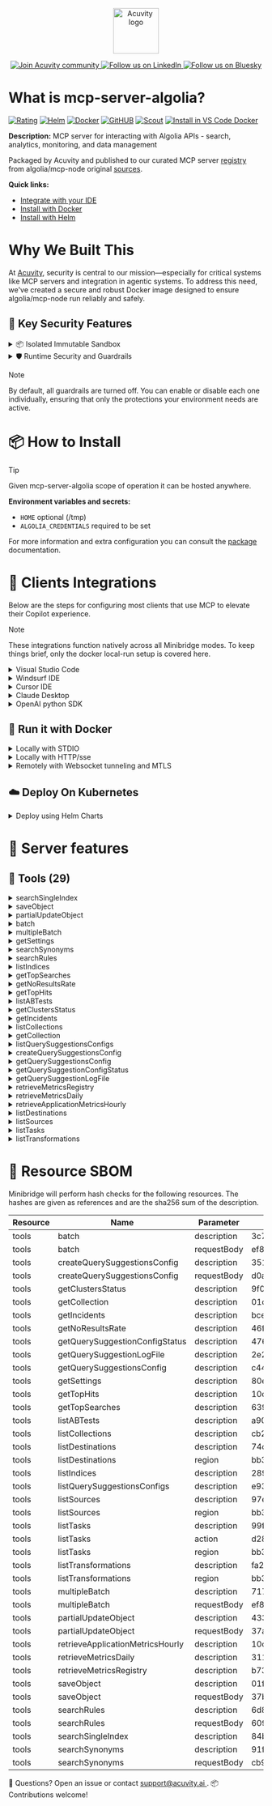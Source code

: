 <p align="center">
  <a href="https://acuvity.ai">
    <picture>
      <img src="https://mma.prnewswire.com/media/2544052/Acuvity__Logo.jpg" height="90" alt="Acuvity logo"/>
    </picture>
  </a>
</p>
<p align="center">
  <a href="https://discord.gg/BkU7fBkrNk">
    <img src="https://img.shields.io/badge/Acuvity-Join-7289DA?logo=discord&logoColor=fff" alt="Join Acuvity community" />
  </a>
<a href="https://www.linkedin.com/company/acuvity/">
    <img src="https://img.shields.io/badge/LinkedIn-Follow-7289DA" alt="Follow us on LinkedIn" />
  </a>
<a href="https://bsky.app/profile/acuvity.bsky.social">
    <img src="https://img.shields.io/badge/Bluesky-Follow-7289DA"?logo=bluesky&logoColor=fff" alt="Follow us on Bluesky" />
  </a>
</p>


# What is mcp-server-algolia?
[![Rating](https://img.shields.io/badge/C-3775A9?label=Rating)](https://docs.anthropic.com/en/docs/build-with-claude/tool-use/implement-tool-use#best-practices-for-tool-definitions)
[![Helm](https://img.shields.io/badge/1.0.0-3775A9?logo=helm&label=Charts&logoColor=fff)](https://hub.docker.com/r/acuvity/mcp-server-algolia/tags/)
[![Docker](https://img.shields.io/docker/image-size/acuvity/mcp-server-algolia/v0.0.8?logo=docker&logoColor=fff&label=v0.0.8)](https://hub.docker.com/r/acuvity/mcp-server-algolia)
[![GitHUB](https://img.shields.io/badge/v0.0.8-3775A9?logo=github&logoColor=fff&label=algolia/mcp-node)](https://github.com/algolia/mcp-node)
[![Scout](https://img.shields.io/badge/Active-3775A9?logo=docker&logoColor=fff&label=Scout)](https://hub.docker.com/r/acuvity/mcp-server-algolia/)
[![Install in VS Code Docker](https://img.shields.io/badge/VS_Code-One_click_install-0078d7?logo=githubcopilot)](https://insiders.vscode.dev/redirect/mcp/install?name=mcp-server-algolia&config=%7B%22args%22%3A%5B%22run%22%2C%22-i%22%2C%22--rm%22%2C%22--read-only%22%2C%22--tmpfs%22%2C%22%2Ftmp%3Arw%2Cnosuid%2Cnodev%22%2C%22-e%22%2C%22ALGOLIA_CREDENTIALS%22%2C%22docker.io%2Facuvity%2Fmcp-server-algolia%3Av0.0.8%22%5D%2C%22command%22%3A%22docker%22%7D)

**Description:** MCP server for interacting with Algolia APIs - search, analytics, monitoring, and data management

Packaged by Acuvity and published to our curated MCP server [registry](https://mcp.acuvity.ai) from algolia/mcp-node original [sources](https://github.com/algolia/mcp-node).

**Quick links:**

- [Integrate with your IDE](https://github.com/acuvity/mcp-servers-registry/blob/main/mcp-server-algolia/docker/README.md#-clients-integrations)
- [Install with Docker](https://github.com/acuvity/mcp-servers-registry/tree/main/mcp-server-algolia/docker/README.md#-run-it-with-docker)
- [Install with Helm](https://github.com/acuvity/mcp-servers-registry/tree/main/mcp-server-algolia/charts/mcp-server-algolia/README.md#how-to-install)

# Why We Built This

At [Acuvity](https://acuvity.ai), security is central to our mission—especially for critical systems like MCP servers and integration in agentic systems.
To address this need, we've created a secure and robust Docker image designed to ensure algolia/mcp-node run reliably and safely.

## 🔐 Key Security Features

<details>
<summary>📦 Isolated Immutable Sandbox </summary>

- **Isolated Execution**: All tools run within secure, containerized sandboxes to enforce process isolation and prevent lateral movement.
- **Non-root by Default**: Enforces least-privilege principles, minimizing the impact of potential security breaches.
- **Read-only Filesystem**: Ensures runtime immutability, preventing unauthorized modification.
- **Version Pinning**: Guarantees consistency and reproducibility across deployments by locking tool and dependency versions.
- **CVE Scanning**: Continuously scans images for known vulnerabilities using [Docker Scout](https://docs.docker.com/scout/) to support proactive mitigation.
- **SBOM & Provenance**: Delivers full supply chain transparency by embedding metadata and traceable build information."
</details>

<details>
<summary>🛡️ Runtime Security and Guardrails</summary>

**Minibridge Integration**: [Minibridge](https://github.com/acuvity/minibridge) establishes secure Agent-to-MCP connectivity, supports Rego/HTTP-based policy enforcement 🕵️, and simplifies orchestration.

The [ARC](https://github.com/acuvity/mcp-servers-registry/tree/main) container includes a [built-in Rego policy](https://github.com/acuvity/mcp-servers-registry/tree/main/mcp-server-algolia/docker/policy.rego) that enables a set of runtime "guardrails"" to help enforce security, privacy, and correct usage of your services. Below is an overview of each guardrail provided.

### 🔒 Resource Integrity

**Mitigates MCP Rug Pull Attacks**

* **Goal:** Protect users from malicious tool description changes after initial approval, preventing post-installation manipulation or deception.
* **Mechanism:** Locks tool descriptions upon client approval and verifies their integrity before execution. Any modification to the description triggers a security violation, blocking unauthorized changes from server-side updates.

### 🛡️ Guardrails

#### Covert Instruction Detection

Monitors incoming requests for hidden or obfuscated directives that could alter policy behavior.

* **Goal:** Stop attackers from slipping unnoticed commands or payloads into otherwise harmless data.
* **Mechanism:** Applies a library of regex patterns and binary‐encoding checks to the full request body. If any pattern matches a known covert channel (e.g., steganographic markers, hidden HTML tags, escape-sequence tricks), the request is rejected.

#### Sensitive Pattern Detection

Block user-defined sensitive data patterns (credential paths, filesystem references).

* **Goal:** Block accidental or malicious inclusion of sensitive information that violates data-handling rules.
* **Mechanism:** Runs a curated set of regexes against all payloads and tool descriptions—matching patterns such as `.env` files, RSA key paths, directory traversal sequences.

#### Shadowing Pattern Detection

Detects and blocks "shadowing" attacks, where a malicious MCP server sneaks hidden directives into its own tool descriptions to hijack or override the behavior of other, trusted tools.

* **Goal:** Stop a rogue server from poisoning the agent’s logic by embedding instructions that alter how a different server’s tools operate (e.g., forcing all emails to go to an attacker’s address even when the user calls a separate `send_email` tool).
* **Mechanism:** During policy load, each tool description is scanned for cross‐tool override patterns—such as `<IMPORTANT>` sections referencing other tool names, hidden side‐effects, or directives that apply to a different server’s API. Any description that attempts to shadow or extend instructions for a tool outside its own namespace triggers a policy violation and is rejected.

#### Schema Misuse Prevention

Enforces strict adherence to MCP input schemas.

* **Goal:** Prevent malformed or unexpected fields from bypassing validations, causing runtime errors, or enabling injections.
* **Mechanism:** Compares each incoming JSON object against the declared schema (required properties, allowed keys, types). Any extra, missing, or mistyped field triggers an immediate policy violation.

#### Cross-Origin Tool Access

Controls whether tools may invoke tools or services from external origins.

* **Goal:** Prevent untrusted or out-of-scope services from being called.
* **Mechanism:** Examines tool invocation requests and outgoing calls, verifying each target against an allowlist of approved domains or service names. Calls to any non-approved origin are blocked.

#### Secrets Redaction

Automatically masks sensitive values so they never appear in logs or responses.

* **Goal:** Ensure that API keys, tokens, passwords, and other credentials cannot leak in plaintext.
* **Mechanism:** Scans every text output for known secret formats (e.g., AWS keys, GitHub PATs, JWTs). Matches are replaced with `[REDACTED]` before the response is sent or recorded.

These controls ensure robust runtime integrity, prevent unauthorized behavior, and provide a foundation for secure-by-design system operations.

### Enable guardrails

To activate guardrails in your Docker containers, define the `GUARDRAILS` environment variable with the protections you need.

| Guardrail                        | Summary                                                                 |
|----------------------------------|-------------------------------------------------------------------------|
| `covert-instruction-detection`   | Detects hidden or obfuscated directives in requests.                    |
| `sensitive-pattern-detection`    | Flags patterns suggesting sensitive data or filesystem exposure.        |
| `shadowing-pattern-detection`    | Identifies tool descriptions that override or influence others.         |
| `schema-misuse-prevention`       | Enforces strict schema compliance on input data.                        |
| `cross-origin-tool-access`       | Controls calls to external services or APIs.                            |
| `secrets-redaction`              | Prevents exposure of credentials or sensitive values.                   |

Example: add `-e GUARDRAILS="secrets-redaction sensitive-pattern-detection"` to enable those guardrails.

## 🔒 Basic Authentication via Shared Secret

Provides a lightweight auth layer using a single shared token.

* **Mechanism:** Expects clients to send an `Authorization` header with the predefined secret.
* **Use Case:** Quickly lock down your endpoint in development or simple internal deployments—no complex OAuth/OIDC setup required.

To turn on Basic Authentication, define `BASIC_AUTH_SECRET` environment variable with a shared secret.

Example: add `-e BASIC_AUTH_SECRET="supersecret"` to enable the basic authentication.

> While basic auth will protect against unauthorized access, you should use it only in controlled environment,
> rotate credentials frequently and **always** use TLS.

</details>

> [!NOTE]
> By default, all guardrails are turned off. You can enable or disable each one individually, ensuring that only the protections your environment needs are active.


# 📦 How to Install


> [!TIP]
> Given mcp-server-algolia scope of operation it can be hosted anywhere.

**Environment variables and secrets:**
  - `HOME` optional (/tmp)
  - `ALGOLIA_CREDENTIALS` required to be set

For more information and extra configuration you can consult the [package](https://github.com/algolia/mcp-node) documentation.

# 🧰 Clients Integrations

Below are the steps for configuring most clients that use MCP to elevate their Copilot experience.

> [!NOTE]
> These integrations function natively across all Minibridge modes.
> To keep things brief, only the docker local-run setup is covered here.

<details>
<summary>Visual Studio Code</summary>

To get started immediately, you can use the "one-click" link below:

[![Install in VS Code Docker](https://img.shields.io/badge/VS_Code-One_click_install-0078d7?logo=githubcopilot)](https://insiders.vscode.dev/redirect/mcp/install?name=mcp-server-algolia&config=%7B%22args%22%3A%5B%22run%22%2C%22-i%22%2C%22--rm%22%2C%22--read-only%22%2C%22--tmpfs%22%2C%22%2Ftmp%3Arw%2Cnosuid%2Cnodev%22%2C%22-e%22%2C%22ALGOLIA_CREDENTIALS%22%2C%22docker.io%2Facuvity%2Fmcp-server-algolia%3Av0.0.8%22%5D%2C%22command%22%3A%22docker%22%7D)

## Global scope

Press `ctrl + shift + p` and type `Preferences: Open User Settings JSON` to add the following section:

```json
{
  "mcp": {
    "servers": {
      "acuvity-mcp-server-algolia": {
        "env": {
          "ALGOLIA_CREDENTIALS": "TO_BE_SET"
        },
        "command": "docker",
        "args": [
          "run",
          "-i",
          "--rm",
          "--read-only",
          "--tmpfs",
          "/tmp:rw,nosuid,nodev",
          "-e",
          "ALGOLIA_CREDENTIALS",
          "docker.io/acuvity/mcp-server-algolia:v0.0.8"
        ]
      }
    }
  }
}
```

## Workspace scope

In your workspace create a file called `.vscode/mcp.json` and add the following section:

```json
{
  "servers": {
    "acuvity-mcp-server-algolia": {
      "env": {
        "ALGOLIA_CREDENTIALS": "TO_BE_SET"
      },
      "command": "docker",
      "args": [
        "run",
        "-i",
        "--rm",
        "--read-only",
        "--tmpfs",
        "/tmp:rw,nosuid,nodev",
        "-e",
        "ALGOLIA_CREDENTIALS",
        "docker.io/acuvity/mcp-server-algolia:v0.0.8"
      ]
    }
  }
}
```

> To pass secrets you should use the `promptString` input type described in the [Visual Studio Code documentation](https://code.visualstudio.com/docs/copilot/chat/mcp-servers).

</details>

<details>
<summary>Windsurf IDE</summary>

In `~/.codeium/windsurf/mcp_config.json` add the following section:

```json
{
  "mcpServers": {
    "acuvity-mcp-server-algolia": {
      "env": {
        "ALGOLIA_CREDENTIALS": "TO_BE_SET"
      },
      "command": "docker",
      "args": [
        "run",
        "-i",
        "--rm",
        "--read-only",
        "--tmpfs",
        "/tmp:rw,nosuid,nodev",
        "-e",
        "ALGOLIA_CREDENTIALS",
        "docker.io/acuvity/mcp-server-algolia:v0.0.8"
      ]
    }
  }
}
```

See [Windsurf documentation](https://docs.windsurf.com/windsurf/mcp) for more info.

</details>

<details>
<summary>Cursor IDE</summary>

Add the following JSON block to your mcp configuration file:
- `~/.cursor/mcp.json` for global scope
- `.cursor/mcp.json` for project scope

```json
{
  "mcpServers": {
    "acuvity-mcp-server-algolia": {
      "env": {
        "ALGOLIA_CREDENTIALS": "TO_BE_SET"
      },
      "command": "docker",
      "args": [
        "run",
        "-i",
        "--rm",
        "--read-only",
        "--tmpfs",
        "/tmp:rw,nosuid,nodev",
        "-e",
        "ALGOLIA_CREDENTIALS",
        "docker.io/acuvity/mcp-server-algolia:v0.0.8"
      ]
    }
  }
}
```

See [cursor documentation](https://docs.cursor.com/context/model-context-protocol) for more information.

</details>
<details>

<summary>Claude Desktop</summary>

In the `claude_desktop_config.json` configuration file add the following section:

```json
{
  "mcpServers": {
    "acuvity-mcp-server-algolia": {
      "env": {
        "ALGOLIA_CREDENTIALS": "TO_BE_SET"
      },
      "command": "docker",
      "args": [
        "run",
        "-i",
        "--rm",
        "--read-only",
        "--tmpfs",
        "/tmp:rw,nosuid,nodev",
        "-e",
        "ALGOLIA_CREDENTIALS",
        "docker.io/acuvity/mcp-server-algolia:v0.0.8"
      ]
    }
  }
}
```

See [Anthropic documentation](https://docs.anthropic.com/en/docs/agents-and-tools/mcp) for more information.
</details>

<details>
<summary>OpenAI python SDK</summary>

## Running locally

```python
async with MCPServerStdio(
    params={
        "env": {"ALGOLIA_CREDENTIALS":"TO_BE_SET"},
        "command": "docker",
        "args": ["run","-i","--rm","--read-only","--tmpfs","/tmp:rw,nosuid,nodev","-e","ALGOLIA_CREDENTIALS","docker.io/acuvity/mcp-server-algolia:v0.0.8"]
    }
) as server:
    tools = await server.list_tools()
```

## Running remotely

```python
async with MCPServerSse(
    params={
        "url": "http://<ip>:<port>/sse",
    }
) as server:
    tools = await server.list_tools()
```

See [OpenAI Agents SDK docs](https://openai.github.io/openai-agents-python/mcp/) for more info.

</details>

## 🐳 Run it with Docker

<details>
<summary>Locally with STDIO</summary>

In your client configuration set:

- command: `docker`
- arguments: `run -i --rm --read-only --tmpfs /tmp:rw,nosuid,nodev -e ALGOLIA_CREDENTIALS docker.io/acuvity/mcp-server-algolia:v0.0.8`

</details>

<details>
<summary>Locally with HTTP/sse</summary>

Simply run as:

```console
docker run -it -p 8000:8000 --rm --read-only --tmpfs /tmp:rw,nosuid,nodev -e ALGOLIA_CREDENTIALS docker.io/acuvity/mcp-server-algolia:v0.0.8
```

Then on your application/client, you can configure to use it like:

```json
{
  "mcpServers": {
    "acuvity-mcp-server-algolia": {
      "url": "http://localhost:8000/sse"
    }
  }
}
```

You might have to use different ports for different tools.

</details>

<details>
<summary>Remotely with Websocket tunneling and MTLS </summary>

> This section assume you are familiar with TLS and certificates and will require:
> - a server certificate with proper DNS/IP field matching your tool deployment.
> - a client-ca used to sign client certificates

1. Start the server in `backend` mode
 - add an environment variable like `-e MINIBRIDGE_MODE=backend`
 - add the TLS certificates (recommended) through a volume let's say `/certs` ex (`-v $PWD/certs:/certs`)
 - instruct minibridge to use those certs with
   - `-e MINIBRIDGE_TLS_SERVER_CERT=/certs/server-cert.pem`
   - `-e MINIBRIDGE_TLS_SERVER_KEY=/certs/server-key.pem`
   - `-e MINIBRIDGE_TLS_SERVER_KEY_PASS=optional`
   - `-e MINIBRIDGE_TLS_SERVER_CLIENT_CA=/certs/client-ca.pem`

2. Start `minibridge` locally in frontend mode:
  - Get [minibridge](https://github.com/acuvity/minibridge) binary for your OS.

In your client configuration, Minibridge works like any other STDIO command.

Example for Claude Desktop:

```json
{
  "mcpServers": {
    "acuvity-mcp-server-algolia": {
      "command": "minibridge",
      "args": ["frontend", "--backend", "wss://<remote-url>:8000/ws", "--tls-client-backend-ca", "/path/to/ca/that/signed/the/server-cert.pem/ca.pem", "--tls-client-cert", "/path/to/client-cert.pem", "--tls-client-key", "/path/to/client-key.pem"]
    }
  }
}
```

That's it.

Minibridge offers a host of additional features. For step-by-step guidance, please visit the wiki. And if anything’s unclear, don’t hesitate to reach out!

</details>

## ☁️ Deploy On Kubernetes

<details>
<summary>Deploy using Helm Charts</summary>

### Chart settings requirements

This chart requires some mandatory information to be installed.

**Mandatory Secrets**:
  - `ALGOLIA_CREDENTIALS` secret to be set as secrets.ALGOLIA_CREDENTIALS either by `.value` or from existing with `.valueFrom`

**Optional Environment variables**:
  - `HOME="/tmp"` environment variable can be changed with env.HOME="/tmp"

### How to install

You can inspect the chart `README`:

```console
helm show readme oci://docker.io/acuvity/mcp-server-algolia --version 1.0.0
````

You can inspect the values that you can configure:

```console
helm show values oci://docker.io/acuvity/mcp-server-algolia --version 1.0.0
````

Install with helm

```console
helm install mcp-server-algolia oci://docker.io/acuvity/mcp-server-algolia --version 1.0.0
```

From there your MCP server mcp-server-algolia will be reachable by default through `http/sse` from inside the cluster using the Kubernetes Service `mcp-server-algolia` on port `8000` by default. You can change that by looking at the `service` section of the `values.yaml` file.

### How to Monitor

The deployment will create a Kubernetes service with a `healthPort`, that is used for liveness probes and readiness probes. This health port can also be used by the monitoring stack of your choice and exposes metrics under the `/metrics` path.

See full charts [Readme](https://github.com/acuvity/mcp-servers-registry/tree/main/mcp-server-algolia/charts/mcp-server-algolia/README.md) for more details about settings and runtime security including guardrails activation.

</details>

# 🧠 Server features

## 🧰 Tools (29)
<details>
<summary>searchSingleIndex</summary>

**Description**:

```
Search an index
```

**Parameter**:

| Name | Type | Description | Required? |
|-----------|------|-------------|-----------|
| indexName | string | not set | Yes
| requestBody | any | not set | Yes
</details>
<details>
<summary>saveObject</summary>

**Description**:

```
Add a new record (with auto-generated object ID)
```

**Parameter**:

| Name | Type | Description | Required? |
|-----------|------|-------------|-----------|
| indexName | string | not set | Yes
| requestBody | object | The record. A schemaless object with attributes that are useful in the context of search and discovery. | Yes
</details>
<details>
<summary>partialUpdateObject</summary>

**Description**:

```
Add or update attributes
```

**Parameter**:

| Name | Type | Description | Required? |
|-----------|------|-------------|-----------|
| createIfNotExists | boolean | not set | No
| indexName | string | not set | Yes
| objectID | any | not set | Yes
| requestBody | object | Attributes to update. | Yes
</details>
<details>
<summary>batch</summary>

**Description**:

```
Batch indexing operations on one index
```

**Parameter**:

| Name | Type | Description | Required? |
|-----------|------|-------------|-----------|
| indexName | string | not set | Yes
| requestBody | object | Batch parameters. | Yes
</details>
<details>
<summary>multipleBatch</summary>

**Description**:

```
Batch indexing operations on multiple indices
```

**Parameter**:

| Name | Type | Description | Required? |
|-----------|------|-------------|-----------|
| requestBody | object | Batch parameters. | Yes
</details>
<details>
<summary>getSettings</summary>

**Description**:

```
Retrieve index settings
```

**Parameter**:

| Name | Type | Description | Required? |
|-----------|------|-------------|-----------|
| indexName | string | not set | Yes
</details>
<details>
<summary>searchSynonyms</summary>

**Description**:

```
Search for synonyms
```

**Parameter**:

| Name | Type | Description | Required? |
|-----------|------|-------------|-----------|
| indexName | string | not set | Yes
| requestBody | object | Body of the `searchSynonyms` operation. | Yes
</details>
<details>
<summary>searchRules</summary>

**Description**:

```
Search for rules
```

**Parameter**:

| Name | Type | Description | Required? |
|-----------|------|-------------|-----------|
| indexName | string | not set | Yes
| requestBody | object | Rules search parameters. | Yes
</details>
<details>
<summary>listIndices</summary>

**Description**:

```
List indices
```

**Parameter**:

| Name | Type | Description | Required? |
|-----------|------|-------------|-----------|
| hitsPerPage | integer | not set | No
| page | integer | not set | No
</details>
<details>
<summary>getTopSearches</summary>

**Description**:

```
Retrieve top searches
```

**Parameter**:

| Name | Type | Description | Required? |
|-----------|------|-------------|-----------|
| clickAnalytics | boolean | not set | No
| direction | any | not set | No
| endDate | string | not set | No
| index | string | not set | Yes
| limit | integer | not set | No
| offset | integer | not set | No
| orderBy | any | not set | No
| region | string | not set | Yes
| revenueAnalytics | boolean | not set | No
| startDate | string | not set | No
| tags | string | not set | No
</details>
<details>
<summary>getNoResultsRate</summary>

**Description**:

```
Retrieve no results rate
```

**Parameter**:

| Name | Type | Description | Required? |
|-----------|------|-------------|-----------|
| endDate | string | not set | No
| index | string | not set | Yes
| region | string | not set | Yes
| startDate | string | not set | No
| tags | string | not set | No
</details>
<details>
<summary>getTopHits</summary>

**Description**:

```
Retrieve top search results
```

**Parameter**:

| Name | Type | Description | Required? |
|-----------|------|-------------|-----------|
| clickAnalytics | boolean | not set | No
| endDate | string | not set | No
| index | string | not set | Yes
| limit | integer | not set | No
| offset | integer | not set | No
| region | string | not set | Yes
| revenueAnalytics | boolean | not set | No
| search | string | not set | No
| startDate | string | not set | No
| tags | string | not set | No
</details>
<details>
<summary>listABTests</summary>

**Description**:

```
List all A/B tests
```

**Parameter**:

| Name | Type | Description | Required? |
|-----------|------|-------------|-----------|
| indexPrefix | string | not set | No
| indexSuffix | string | not set | No
| limit | integer | not set | No
| offset | integer | not set | No
| region | string | not set | Yes
</details>
<details>
<summary>getClustersStatus</summary>

**Description**:

```
Retrieve status of all clusters
```

**Parameter**:

| Name | Type | Description | Required? |
|-----------|------|-------------|-----------|
</details>
<details>
<summary>getIncidents</summary>

**Description**:

```
Retrieve all incidents
```

**Parameter**:

| Name | Type | Description | Required? |
|-----------|------|-------------|-----------|
</details>
<details>
<summary>listCollections</summary>

**Description**:

```
Get all collections
```

**Parameter**:

| Name | Type | Description | Required? |
|-----------|------|-------------|-----------|
| indexName | string | not set | Yes
| limit | integer | not set | No
| offset | integer | not set | No
| query | string | not set | No
</details>
<details>
<summary>getCollection</summary>

**Description**:

```
Get collections by ID
```

**Parameter**:

| Name | Type | Description | Required? |
|-----------|------|-------------|-----------|
| id | string | not set | Yes
</details>
<details>
<summary>listQuerySuggestionsConfigs</summary>

**Description**:

```
List Query Suggestions configurations
```

**Parameter**:

| Name | Type | Description | Required? |
|-----------|------|-------------|-----------|
| region | string | not set | Yes
</details>
<details>
<summary>createQuerySuggestionsConfig</summary>

**Description**:

```
Create a Query Suggestions configuration
```

**Parameter**:

| Name | Type | Description | Required? |
|-----------|------|-------------|-----------|
| region | string | not set | Yes
| requestBody | object | Query Suggestions configuration. | Yes
</details>
<details>
<summary>getQuerySuggestionsConfig</summary>

**Description**:

```
Retrieve a Query Suggestions configuration
```

**Parameter**:

| Name | Type | Description | Required? |
|-----------|------|-------------|-----------|
| indexName | any | not set | Yes
| region | string | not set | Yes
</details>
<details>
<summary>getQuerySuggestionConfigStatus</summary>

**Description**:

```
Retrieve a Query Suggestions configuration status
```

**Parameter**:

| Name | Type | Description | Required? |
|-----------|------|-------------|-----------|
| indexName | any | not set | Yes
| region | string | not set | Yes
</details>
<details>
<summary>getQuerySuggestionLogFile</summary>

**Description**:

```
Retrieve a Query Suggestions index logs
```

**Parameter**:

| Name | Type | Description | Required? |
|-----------|------|-------------|-----------|
| indexName | any | not set | Yes
| region | string | not set | Yes
</details>
<details>
<summary>retrieveMetricsRegistry</summary>

**Description**:

```
Returns the list of available metrics
```

**Parameter**:

| Name | Type | Description | Required? |
|-----------|------|-------------|-----------|
| application | array | not set | Yes
</details>
<details>
<summary>retrieveMetricsDaily</summary>

**Description**:

```
Returns a list of billing metrics per day for the specified applications
```

**Parameter**:

| Name | Type | Description | Required? |
|-----------|------|-------------|-----------|
| application | array | not set | Yes
| endDate | string | not set | No
| name | array | not set | Yes
| startDate | string | not set | Yes
</details>
<details>
<summary>retrieveApplicationMetricsHourly</summary>

**Description**:

```
Returns a list of billing metrics per hour for the specified application
```

**Parameter**:

| Name | Type | Description | Required? |
|-----------|------|-------------|-----------|
| application | string | not set | Yes
| endTime | string | not set | No
| name | array | not set | Yes
| startTime | string | not set | Yes
</details>
<details>
<summary>listDestinations</summary>

**Description**:

```
List destinations
```

**Parameter**:

| Name | Type | Description | Required? |
|-----------|------|-------------|-----------|
| authenticationID | array | not set | No
| itemsPerPage | any | not set | No
| order | any | not set | No
| page | any | not set | No
| region | string | The region where your Algolia application is hosted (either eu or us). | Yes
| sort | any | not set | No
| transformationID | any | not set | No
| type | array | not set | No
</details>
<details>
<summary>listSources</summary>

**Description**:

```
List sources
```

**Parameter**:

| Name | Type | Description | Required? |
|-----------|------|-------------|-----------|
| authenticationID | array | not set | No
| itemsPerPage | any | not set | No
| order | any | not set | No
| page | any | not set | No
| region | string | The region where your Algolia application is hosted (either eu or us). | Yes
| sort | any | not set | No
| type | array | not set | No
</details>
<details>
<summary>listTasks</summary>

**Description**:

```
List tasks
```

**Parameter**:

| Name | Type | Description | Required? |
|-----------|------|-------------|-----------|
| action | array | Actions to perform on the Algolia index. | No
| destinationID | array | not set | No
| enabled | boolean | not set | No
| itemsPerPage | any | not set | No
| order | any | not set | No
| page | any | not set | No
| region | string | The region where your Algolia application is hosted (either eu or us). | Yes
| sort | any | not set | No
| sourceID | array | not set | No
| sourceType | array | not set | No
| triggerType | array | not set | No
| withEmailNotifications | boolean | not set | No
</details>
<details>
<summary>listTransformations</summary>

**Description**:

```
List transformations
```

**Parameter**:

| Name | Type | Description | Required? |
|-----------|------|-------------|-----------|
| itemsPerPage | any | not set | No
| order | any | not set | No
| page | any | not set | No
| region | string | The region where your Algolia application is hosted (either eu or us). | Yes
| sort | any | not set | No
</details>


# 🔐 Resource SBOM

Minibridge will perform hash checks for the following resources. The hashes are given as references and are the sha256 sum of the description.

| Resource | Name | Parameter | Hash |
|-----------|------|------|------|
| tools | batch | description | 3c7f23a7866bc943eb18644e58c94b56a3bf62628bc7e4e64534d97a1302129e |
| tools | batch | requestBody | ef8518e4d7b3bb72bb98db311d122c4725ad42b42e53967141cc75119ae48618 |
| tools | createQuerySuggestionsConfig | description | 3519a33e483b77e98be4896cbd32f50c98126ab4ae3bcb2cd03294a349100a5c |
| tools | createQuerySuggestionsConfig | requestBody | d0a08c405baea209b2090eff628a18fb9c310753947ae039ab15d1035c0a1016 |
| tools | getClustersStatus | description | 9f08baeabedbfc60111dbacea2ede2d0bfe564644f40d06e1bb27635319c9f77 |
| tools | getCollection | description | 01ce2a597726c70408e04db545e0d6b8222040fa0095e90f948cf5c1627c5e9b |
| tools | getIncidents | description | bce0803ed14e11e72bb27eae422e62b4c95e02a95354da6fc34b9d504a5d574b |
| tools | getNoResultsRate | description | 46f8da9b62dbfac7f93f1173b19813e50e09b5d86375d8c3cb08ae7af0f585f5 |
| tools | getQuerySuggestionConfigStatus | description | 476a9f97294d878fe96cb210831fd57a538cf9a415ef4913c04d5fa3644ee0be |
| tools | getQuerySuggestionLogFile | description | 2e296e7cb8a2a8bfd0e5112b97ac39433e2e0c83a72955f9ba92a9af2e569ae5 |
| tools | getQuerySuggestionsConfig | description | c44ce26b42e2d43d7c0a21635e9a0aa9deba006b1f2170e3898bbbc855d55e34 |
| tools | getSettings | description | 80e04f471ceae682acbd784dc967992a7fd8d7f296b5f739c79d389597c6f367 |
| tools | getTopHits | description | 10da0aad9b5af9cb53784ab8796621fa8144b51b13d36cdf4a14adaf9650da66 |
| tools | getTopSearches | description | 6392f6a088fa2308bd0f2c73112ae7eb5901c012f36b7c12efd2055e9ab1322e |
| tools | listABTests | description | a90fc52df3f0c77d19185cb131d22cc71ce0a985231d0ca7180e17bd461b47ee |
| tools | listCollections | description | cb248fb3bb4a4a1f25d99eb96850361297754543e8b09bf3edcc82db56f9654e |
| tools | listDestinations | description | 74c3a4d884aa8692b9025bb925d57212f06073d0a044656b8ac42a677e119767 |
| tools | listDestinations | region | bb3b265cb4ecb2b5cf6e2f8dd2235f9605113bd1167244a9efe31239380c2bae |
| tools | listIndices | description | 2898ec0539434abe83b7b867fe5af2a2cc90a23e056118e6400185ee9fbe98a3 |
| tools | listQuerySuggestionsConfigs | description | e9318ee1d86c403b1b922acc90c4a471da2e731a9409bd258caa271023a883c1 |
| tools | listSources | description | 97ed65f3096d648cb208a0561cbf7c34f96cde82e8a445512361fe0f322869d9 |
| tools | listSources | region | bb3b265cb4ecb2b5cf6e2f8dd2235f9605113bd1167244a9efe31239380c2bae |
| tools | listTasks | description | 99f58e5022f2041d97663ee19f754bbca2e542983c4cad82223be43ecac93a4b |
| tools | listTasks | action | d28d228bf3f5190b991ce884c2566939c75a8e88c55bc72b7d44e4f79352aa7d |
| tools | listTasks | region | bb3b265cb4ecb2b5cf6e2f8dd2235f9605113bd1167244a9efe31239380c2bae |
| tools | listTransformations | description | fa23fec0f59a66036256228e711174f26317dc8fc2094184babee914e0bd8920 |
| tools | listTransformations | region | bb3b265cb4ecb2b5cf6e2f8dd2235f9605113bd1167244a9efe31239380c2bae |
| tools | multipleBatch | description | 717ba396a06a7bf7185214c389ec858965aac7d7f8ba0dad48ad1f603f3c92f7 |
| tools | multipleBatch | requestBody | ef8518e4d7b3bb72bb98db311d122c4725ad42b42e53967141cc75119ae48618 |
| tools | partialUpdateObject | description | 43323953b44172aed477e24e99b398371f1fc2c6ca583d41a8af47d7d8298ba0 |
| tools | partialUpdateObject | requestBody | 37a38f48dc952a1ae91577e10827a6fea9ae031a18bc8489dd3dde7e31698d2e |
| tools | retrieveApplicationMetricsHourly | description | 10ccdfc387ba08da72fc15ccc9bf4967f004356a9fcea175443af0f1826bd054 |
| tools | retrieveMetricsDaily | description | 3114c7ab255e7f45cf0e0077de80bcb6067109db78f321e556fd634f11edd2f9 |
| tools | retrieveMetricsRegistry | description | b73eb0805ad8bee9197ffc8d880460c0f906dbd0248f94a81b6f09d1b31d717f |
| tools | saveObject | description | 01faa3091eee8d3919ec6e3e93cd114589e900e6f5eb3ea16a8402cd468fd1bd |
| tools | saveObject | requestBody | 37b07922d1570e44d5abacbb5db414a026b2f141a236f0bd12996dfe67a7502c |
| tools | searchRules | description | 6d847bfa9acf15a6e6a051a1523f9ee9c101da8c80c78f523a8daf5516d7bef8 |
| tools | searchRules | requestBody | 6097abf0d9320124087364d5d716fcb998f48cd92e420d69addcaaac17801c33 |
| tools | searchSingleIndex | description | 84b48593501028564d85719d21b46fef13d4f19967077bfb74b2c9b234cd6e23 |
| tools | searchSynonyms | description | 91f2cc53f20a92fb894000428aee4f54f00605f255380dd82135a59005742168 |
| tools | searchSynonyms | requestBody | cb9abc1984db46da0f3cd058594b573869425b6e2c5d984cd01d762a12326d80 |


💬 Questions? Open an issue or contact [ support@acuvity.ai ](mailto:support@acuvity.ai).
📦 Contributions welcome!
